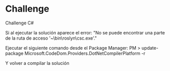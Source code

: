 # Challenge
Challenge C#

Si al ejecutar la solución aparece el error: "No se puede encontrar una parte de la ruta de acceso '~\bin\roslyn\csc.exe'."

Ejecutar el siguiente comando desde el Package Manager:
PM > update-package Microsoft.CodeDom.Providers.DotNetCompilerPlatform -r

Y volver a compilar la solución
